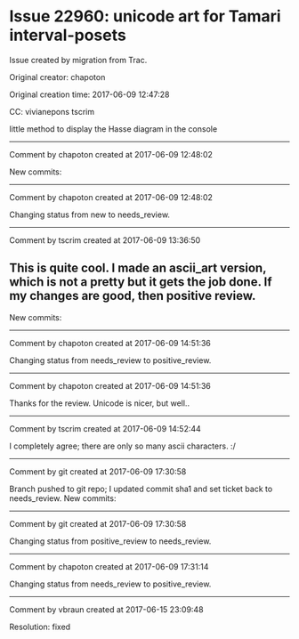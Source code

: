 # Issue 22960: unicode art for Tamari interval-posets

Issue created by migration from Trac.

Original creator: chapoton

Original creation time: 2017-06-09 12:47:28

CC:  vivianepons tscrim

little method to display the Hasse diagram in the console


---

Comment by chapoton created at 2017-06-09 12:48:02

New commits:


---

Comment by chapoton created at 2017-06-09 12:48:02

Changing status from new to needs_review.


---

Comment by tscrim created at 2017-06-09 13:36:50

This is quite cool. I made an ascii_art version, which is not a pretty but it gets the job done. If my changes are good, then positive review.
----
New commits:


---

Comment by chapoton created at 2017-06-09 14:51:36

Changing status from needs_review to positive_review.


---

Comment by chapoton created at 2017-06-09 14:51:36

Thanks for the review. Unicode is nicer, but well..


---

Comment by tscrim created at 2017-06-09 14:52:44

I completely agree; there are only so many ascii characters. :/


---

Comment by git created at 2017-06-09 17:30:58

Branch pushed to git repo; I updated commit sha1 and set ticket back to needs_review. New commits:


---

Comment by git created at 2017-06-09 17:30:58

Changing status from positive_review to needs_review.


---

Comment by chapoton created at 2017-06-09 17:31:14

Changing status from needs_review to positive_review.


---

Comment by vbraun created at 2017-06-15 23:09:48

Resolution: fixed
